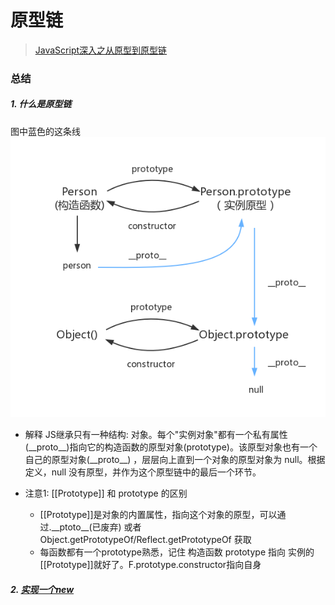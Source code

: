 # 原型链

> [JavaScript深入之从原型到原型链](https://github.com/mqyqingfeng/Blog/issues/2)

### 总结
##### 1. 什么是原型链
图中蓝色的这条线  
![原型链图片](../../media/prototype.png)

- 解释
JS继承只有一种结构: 对象。每个"实例对象"都有一个私有属性(\_\_proto__)指向它的构造函数的原型对象(prototype)。该原型对象也有一个自己的原型对象(\_\_proto__) ，层层向上直到一个对象的原型对象为 null。根据定义，null 没有原型，并作为这个原型链中的最后一个环节。

- 注意1: \[[Prototype]] 和 prototype 的区别
  - [[Prototype]]是对象的内置属性，指向这个对象的原型，可以通过.\_\_ptoto__(已废弃) 或者 Object.getPrototypeOf/Reflect.getPrototypeOf 获取
  - 每函数都有一个prototype熟悉，记住 构造函数 prototype 指向 实例的 \[[Prototype]]就好了。F.prototype.constructor指向自身

##### 2. [实现一个new](base/codeWriting/new.md)

